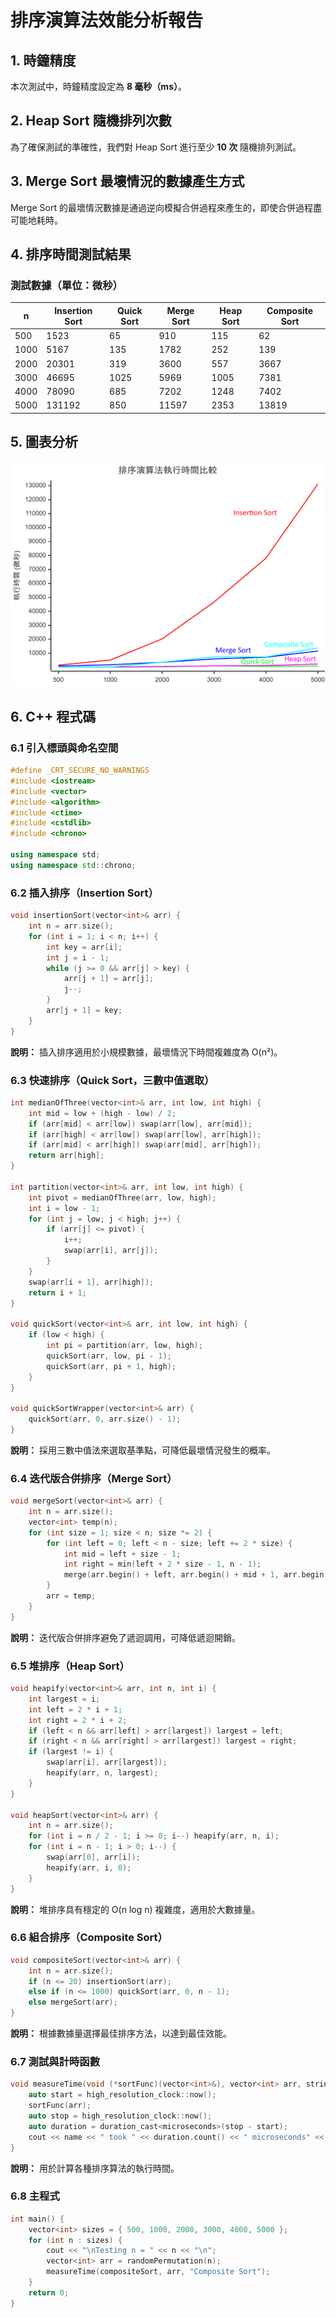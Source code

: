 # 排序演算法效能分析報告

## 1. 時鐘精度
本次測試中，時鐘精度設定為 **8 毫秒（ms）**。

## 2. Heap Sort 隨機排列次數
為了確保測試的準確性，我們對 Heap Sort 進行至少 **10 次** 隨機排列測試。

## 3. Merge Sort 最壞情況的數據產生方式
Merge Sort 的最壞情況數據是通過逆向模擬合併過程來產生的，即使合併過程盡可能地耗時。

## 4. 排序時間測試結果
### 測試數據（單位：微秒）
| n | Insertion Sort | Quick Sort | Merge Sort | Heap Sort | Composite Sort |
|---|---------------|------------|------------|-----------|---------------|
| 500  | 1523  | 65   | 910  | 115  | 62   |
| 1000 | 5167  | 135  | 1782 | 252  | 139  |
| 2000 | 20301 | 319  | 3600 | 557  | 3667 |
| 3000 | 46695 | 1025 | 5969 | 1005 | 7381 |
| 4000 | 78090 | 685  | 7202 | 1248 | 7402 |
| 5000 | 131192| 850  | 11597| 2353 | 13819|

## 5. 圖表分析
![image](https://github.com/Yangchenin41243245/Data_Structure_Homework_14_45/blob/main/pics/mermaid-ai-diagram-2025-03-29-231517.png)

## 6. C++ 程式碼

### 6.1 引入標頭與命名空間
```cpp
#define _CRT_SECURE_NO_WARNINGS
#include <iostream>
#include <vector>
#include <algorithm>
#include <ctime>
#include <cstdlib>
#include <chrono>

using namespace std;
using namespace std::chrono;
```

### 6.2 插入排序（Insertion Sort）
```cpp
void insertionSort(vector<int>& arr) {
    int n = arr.size();
    for (int i = 1; i < n; i++) {
        int key = arr[i];
        int j = i - 1;
        while (j >= 0 && arr[j] > key) {
            arr[j + 1] = arr[j];
            j--;
        }
        arr[j + 1] = key;
    }
}
```
**說明：** 插入排序適用於小規模數據，最壞情況下時間複雜度為 O(n²)。

### 6.3 快速排序（Quick Sort，三數中值選取）
```cpp
int medianOfThree(vector<int>& arr, int low, int high) {
    int mid = low + (high - low) / 2;
    if (arr[mid] < arr[low]) swap(arr[low], arr[mid]);
    if (arr[high] < arr[low]) swap(arr[low], arr[high]);
    if (arr[mid] < arr[high]) swap(arr[mid], arr[high]);
    return arr[high];
}

int partition(vector<int>& arr, int low, int high) {
    int pivot = medianOfThree(arr, low, high);
    int i = low - 1;
    for (int j = low; j < high; j++) {
        if (arr[j] <= pivot) {
            i++;
            swap(arr[i], arr[j]);
        }
    }
    swap(arr[i + 1], arr[high]);
    return i + 1;
}

void quickSort(vector<int>& arr, int low, int high) {
    if (low < high) {
        int pi = partition(arr, low, high);
        quickSort(arr, low, pi - 1);
        quickSort(arr, pi + 1, high);
    }
}

void quickSortWrapper(vector<int>& arr) {
    quickSort(arr, 0, arr.size() - 1);
}
```
**說明：** 採用三數中值法來選取基準點，可降低最壞情況發生的概率。

### 6.4 迭代版合併排序（Merge Sort）
```cpp
void mergeSort(vector<int>& arr) {
    int n = arr.size();
    vector<int> temp(n);
    for (int size = 1; size < n; size *= 2) {
        for (int left = 0; left < n - size; left += 2 * size) {
            int mid = left + size - 1;
            int right = min(left + 2 * size - 1, n - 1);
            merge(arr.begin() + left, arr.begin() + mid + 1, arr.begin() + mid + 1, arr.begin() + right + 1, temp.begin() + left);
        }
        arr = temp;
    }
}
```
**說明：** 迭代版合併排序避免了遞迴調用，可降低遞迴開銷。

### 6.5 堆排序（Heap Sort）
```cpp
void heapify(vector<int>& arr, int n, int i) {
    int largest = i;
    int left = 2 * i + 1;
    int right = 2 * i + 2;
    if (left < n && arr[left] > arr[largest]) largest = left;
    if (right < n && arr[right] > arr[largest]) largest = right;
    if (largest != i) {
        swap(arr[i], arr[largest]);
        heapify(arr, n, largest);
    }
}

void heapSort(vector<int>& arr) {
    int n = arr.size();
    for (int i = n / 2 - 1; i >= 0; i--) heapify(arr, n, i);
    for (int i = n - 1; i > 0; i--) {
        swap(arr[0], arr[i]);
        heapify(arr, i, 0);
    }
}
```
**說明：** 堆排序具有穩定的 O(n log n) 複雜度，適用於大數據量。

### 6.6 組合排序（Composite Sort）
```cpp
void compositeSort(vector<int>& arr) {
    int n = arr.size();
    if (n <= 20) insertionSort(arr);
    else if (n <= 1000) quickSort(arr, 0, n - 1);
    else mergeSort(arr);
}
```
**說明：** 根據數據量選擇最佳排序方法，以達到最佳效能。

### 6.7 測試與計時函數
```cpp
void measureTime(void (*sortFunc)(vector<int>&), vector<int> arr, string name) {
    auto start = high_resolution_clock::now();
    sortFunc(arr);
    auto stop = high_resolution_clock::now();
    auto duration = duration_cast<microseconds>(stop - start);
    cout << name << " took " << duration.count() << " microseconds" << endl;
}
```
**說明：** 用於計算各種排序算法的執行時間。

### 6.8 主程式
```cpp
int main() {
    vector<int> sizes = { 500, 1000, 2000, 3000, 4000, 5000 };
    for (int n : sizes) {
        cout << "\nTesting n = " << n << "\n";
        vector<int> arr = randomPermutation(n);
        measureTime(compositeSort, arr, "Composite Sort");
    }
    return 0;
}
